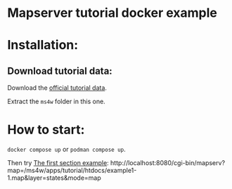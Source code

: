 Mapserver tutorial docker example
=================================

# Installation:

## Download tutorial data:

Download the [official tutorial data](https://download.osgeo.org/mapserver/docs/mapserver-tutorial.zip).

Extract the `ms4w` folder in this one.

# How to start:

`docker compose up` or `podman compose up`.

Then try [The first section example](https://mapserver.org/tutorial/example1-1.html#example1-1): http://localhost:8080/cgi-bin/mapserv?map=/ms4w/apps/tutorial/htdocs/example1-1.map&layer=states&mode=map

